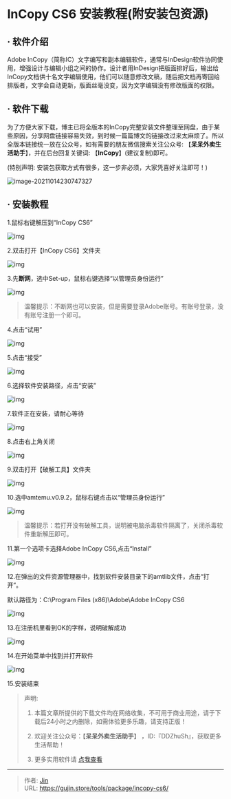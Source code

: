 # InCopy CS6 安装教程(附安装包资源)


## · 软件介绍
Adobe InCopy（简称IC）文字编写和副本编辑软件，通常与InDesign软件协同使用，增强设计与编辑小组之间的协作。设计者用InDesign把版面排好后，输出给InCopy文档供十名文字编辑使用，他们可以随意修改文稿，随后把文档再寄回给排版者，文字会自动更新，版面丝毫没变，因为文字编辑没有修改版面的权限。

## · 软件下载
为了方便大家下载，博主已将全版本的InCopy完整安装文件整理至网盘，由于某些原因，分享网盘链接容易失效，到时候一篇篇博文的链接改过来太麻烦了。所以全版本链接统一放在公众号，如有需要的朋友微信搜索关注公众号: 【**呆呆外卖生活助手**】，并在后台回复关键词: 【**InCopy**】(建议复制)即可。

(特别声明: 安装包获取方式有很多，这一步非必须，大家凭喜好关注即可！)

![image-20211014230747327](https://img.gujin.store/img/image-20211014230747327.png)

## · 安装教程

1.鼠标右键解压到“InCopy CS6”

![img](https://img.gujin.store/img/v2-2238743d7e3c40e92966765e47b4367d_720w.png)

2.双击打开【InCopy CS6】文件夹

![img](https://img.gujin.store/img/v2-a7d56ad74a4cf1fc4007184b8fa0e36d_720w.png)

3.先**断网**，选中Set-up，鼠标右键选择“以管理员身份运行”

![img](https://img.gujin.store/img/v2-e916dab3aef5f4d4a22ddc117c34806b_720w.png)

> 温馨提示：不断网也可以安装，但是需要登录Adobe账号。有账号登录，没有账号注册一个即可。

4.点击“试用”

![img](https://img.gujin.store/img/v2-ac0b54270303d6fb94e269f546423ba0_720w.png)

5.点击“接受”

![img](https://img.gujin.store/img/v2-99f48f87c6de8e241f75a42dab07710c_720w.png)

6.选择软件安装路径，点击“安装”

![img](https://img.gujin.store/img/v2-617aed3092e0c42f84fcf8f34758e45a_720w.png)

7.软件正在安装，请耐心等待

![img](https://img.gujin.store/img/v2-60c6d07d0463bdf54c8a85bde25851dc_720w.png)

8.点击右上角关闭

![img](https://img.gujin.store/img/v2-e5b1d918f07a236d3835c63c44d9564e_720w.png)

9.双击打开【破解工具】文件夹

![img](https://img.gujin.store/img/v2-0c8f57f6333499298dbf79a4b4914a9f_720w.png)

10.选中amtemu.v0.9.2，鼠标右键点击以“管理员身份运行”

![img](https://img.gujin.store/img/v2-4095d68224885b4fdf4e47a630bd0e2f_720w.png)

> 温馨提示：若打开没有破解工具，说明被电脑杀毒软件隔离了，关闭杀毒软件重新解压即可。

11.第一个选项卡选择Adobe InCopy CS6,点击“Install”

![img](https://img.gujin.store/img/v2-e7c6ebe32c4e3fbabbd1ea6fb96cf18d_720w.png)

12.在弹出的文件资源管理器中，找到软件安装目录下的amtlib文件，点击“打开”。

默认路径为：C:\Program Files (x86)\Adobe\Adobe InCopy CS6

![img](https://img.gujin.store/img/v2-325d5c2ee03536af26a9938e4e8b3261_720w.png)



13.在注册机里看到OK的字样，说明破解成功

![img](https://img.gujin.store/img/v2-92e9daec05f197f2f387b1c27af36de1_720w.png)

14.在开始菜单中找到并打开软件

![img](https://img.gujin.store/img/v2-b794d588cd77a3792eb5b42d20845975_720w.png)

15.安装结束




> 声明: 
>
> 1. 本篇文章所提供的下载文件均在网络收集，不可用于商业用途，请于下载后24小时之内删除，如需体验更多乐趣，请支持正版！
>
> 2. 欢迎关注公众号：【**呆呆外卖生活助手**】 ，ID:『DDZhuSh』，获取更多生活帮助！
>
> 3. 更多实用软件请  [点我查看](/tools)


---

> 作者: [Jin](https://img.gujin.store/img/favicon.ico)  
> URL: https://gujin.store/tools/package/incopy-cs6/  

